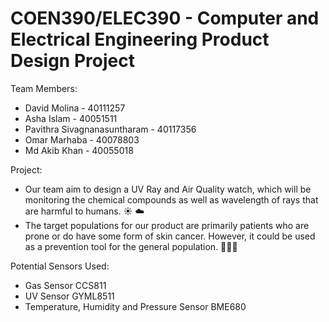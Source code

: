 # COEN390/ELEC390 - Computer and Electrical Engineering Product Design Project	

Team Members: 

* David Molina - 40111257
* Asha Islam - 40051511
* Pavithra Sivagnanasuntharam - 40117356
* Omar Marhaba - 40078803
* Md Akib Khan - 40055018

Project: 

* Our team aim to design a UV Ray and Air Quality watch, which will be monitoring the chemical compounds as well as wavelength of rays that are harmful to humans. :sunny: :cloud:	
* The target populations for our product are primarily patients who are prone or do have some form of skin cancer. However, it could be used as a prevention tool for the general population.  :people_holding_hands:	

Potential Sensors Used: 

* Gas Sensor CCS811
* UV Sensor GYML8511
* Temperature, Humidity and Pressure Sensor BME680
